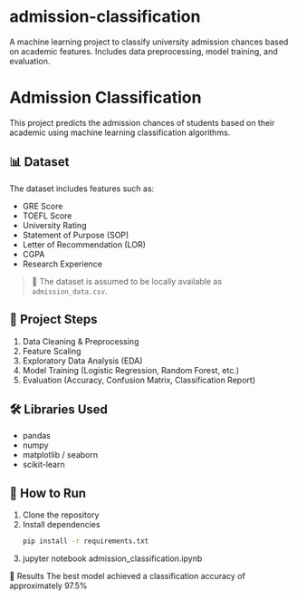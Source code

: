 # admission-classification
A machine learning project to classify university admission chances based on academic features. Includes data preprocessing, model training, and evaluation.

# Admission Classification

This project predicts the admission chances of students based on their academic using machine learning classification algorithms.

## 📊 Dataset

The dataset includes features such as:
- GRE Score
- TOEFL Score
- University Rating
- Statement of Purpose (SOP)
- Letter of Recommendation (LOR)
- CGPA
- Research Experience

> 📁 The dataset is assumed to be locally available as `admission_data.csv`.

## 🧠 Project Steps

1. Data Cleaning & Preprocessing  
2. Feature Scaling  
3. Exploratory Data Analysis (EDA)  
4. Model Training (Logistic Regression, Random Forest, etc.)  
5. Evaluation (Accuracy, Confusion Matrix, Classification Report)

## 🛠️ Libraries Used

- pandas  
- numpy  
- matplotlib / seaborn  
- scikit-learn

## 🚀 How to Run

1. Clone the repository  
2. Install dependencies  
   ```bash
   pip install -r requirements.txt
3. jupyter notebook admission_classification.ipynb

📌 Results
The best model achieved a classification accuracy of approximately 97.5%

